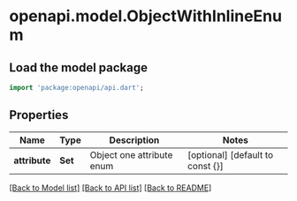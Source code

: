 # openapi.model.ObjectWithInlineEnum

## Load the model package
```dart
import 'package:openapi/api.dart';
```

## Properties
Name | Type | Description | Notes
------------ | ------------- | ------------- | -------------
**attribute** | **Set<String>** | Object one attribute enum | [optional] [default to const {}]

[[Back to Model list]](../README.md#documentation-for-models) [[Back to API list]](../README.md#documentation-for-api-endpoints) [[Back to README]](../README.md)


